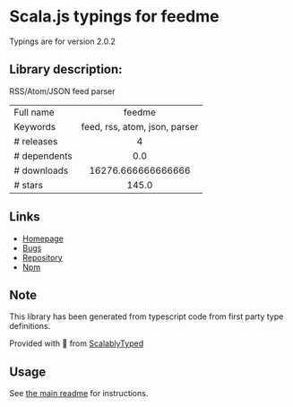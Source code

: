 
# Scala.js typings for feedme

Typings are for version 2.0.2

## Library description:
RSS/Atom/JSON feed parser

|                    |                 |
| ------------------ | :-------------: |
| Full name          | feedme |
| Keywords           | feed, rss, atom, json, parser |
| # releases         | 4 |
| # dependents       | 0.0 |
| # downloads        | 16276.666666666666 |
| # stars            | 145.0 |

## Links
- [Homepage](https://github.com/fent/feedme.js#readme)
- [Bugs](https://github.com/fent/feedme.js/issues)
- [Repository](https://github.com/fent/feedme.js)
- [Npm](https://www.npmjs.com/package/feedme)
    


## Note
This library has been generated from typescript code from first party type definitions.

Provided with :purple_heart: from [ScalablyTyped](https://github.com/oyvindberg/ScalablyTyped)

## Usage
See [the main readme](../../readme.md) for instructions.


